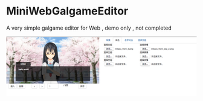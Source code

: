 # MiniWebGalgameEditor

A very simple galgame editor for Web , demo only , not completed

![udspj](https://github.com/udspj/MiniWebGalgameEditor/blob/master/galEditorDemo/demo.png?raw=true)